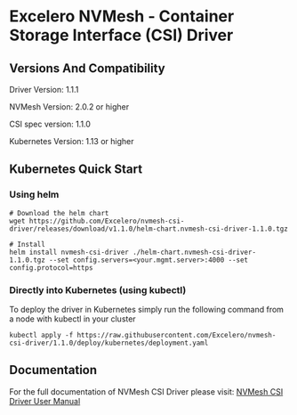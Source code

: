 
# Excelero NVMesh - Container Storage Interface (CSI) Driver


## Versions And Compatibility
Driver Version:     1.1.1

NVMesh Version:     2.0.2 or higher

CSI spec version:   1.1.0

Kubernetes Version: 1.13 or higher

## Kubernetes Quick Start

### Using helm
```
# Download the helm chart
wget https://github.com/Excelero/nvmesh-csi-driver/releases/download/v1.1.0/helm-chart.nvmesh-csi-driver-1.1.0.tgz

# Install
helm install nvmesh-csi-driver ./helm-chart.nvmesh-csi-driver-1.1.0.tgz --set config.servers=<your.mgmt.server>:4000 --set config.protocol=https
```

### Directly into Kubernetes (using kubectl)
To deploy the driver in Kubernetes simply run the following command from a node with kubectl in your cluster

```
kubectl apply -f https://raw.githubusercontent.com/Excelero/nvmesh-csi-driver/1.1.0/deploy/kubernetes/deployment.yaml
```

## Documentation
For the full documentation of NVMesh CSI Driver please visit: [NVMesh CSI Driver User Manual](https://www.excelero.com/nvmesh-csi-driver-guide/)